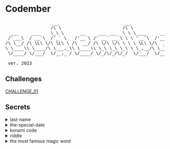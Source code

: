# Codember

<pre>
                  __                         __
                 /\ \                       /\ \
  ___     ___    \_\ \      __     ___ ___  \ \ \____     __    _ __
 /'___\  / __`\  /'_` \   /'__`\ /' __` __`\ \ \ '__`\  /'__`\ /\`'__\
/\ \__/ /\ \L\ \/\ \L\ \ /\  __/ /\ \/\ \/\ \ \ \ \L\ \/\  __/ \ \ \/
\ \____\\ \____/\ \___,_\\ \____\\ \_\ \_\ \_\ \ \_,__/\ \____\ \ \_\
 \/____/ \/___/  \/__,_ / \/____/ \/_/\/_/\/_/  \/___/  \/____/  \/_/
				
 ver. 2023
</pre>

## Challenges

[CHALLENGE_01](https://github.com/KevinJPC/codember/tree/main/CHALLENGE_01)                    

## Secrets
<details>
  <summary>last-name</summary>
  <code>submit rauch</code>
</details>     

<details>
  <summary>the-special-date</summary> 
  <code>submit 2023-12-01</code> 
</details>           

<details>
  <summary>konami code</summary> 
  <code>Up Up Down Down Left Right Left Right b a</code>
</details>         

<details>
  <summary>riddle</summary> 
  <code>submit html</code>
</details>         

<details>
  <summary>the most famous magic word</summary> 
  <code>abracadabra</code> 
  
  <code>submit itsmagic</code>
</details>                              



